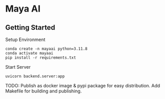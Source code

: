 # Maya AI

## Getting Started

Setup Environment
```
conda create -n mayaai python=3.11.8
conda activate mayaai
pip install -r requirements.txt
```

Start Server
```
uvicorn backend.server:app
```

TODO: Publish as docker image & pypi package for easy distribution. Add Makefile for building and publishing.
